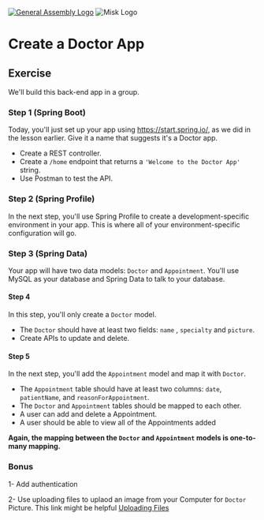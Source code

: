 [![General Assembly Logo](https://camo.githubusercontent.com/1a91b05b8f4d44b5bbfb83abac2b0996d8e26c92/687474703a2f2f692e696d6775722e636f6d2f6b6538555354712e706e67)](https://generalassemb.ly/education/web-development-immersive)
![Misk Logo](https://i.ibb.co/KmXhJbm/Webp-net-resizeimage-1.png)


# Create a Doctor App 

## Exercise

We'll build this back-end app in a group.

### Step 1 (Spring Boot)

Today, you'll just set up your app using https://start.spring.io/, as we did in the lesson earlier. Give it a name that suggests it's a Doctor app.

- Create a REST controller.
- Create a `/home` endpoint that returns a `'Welcome to the Doctor App'` string.
- Use Postman to test the API.

### Step 2 (Spring Profile)

In the next step, you'll use Spring Profile to create a development-specific environment in your app. This is where all of your environment-specific configuration will go.

### Step 3 (Spring Data)

Your app will have  two data models: `Doctor` and `Appointment`. You'll use MySQL as your database and Spring Data to talk to your database.

#### Step 4

In this step, you'll only create a `Doctor` model. 

- The `Doctor` should have at least two fields: `name` , `specialty` and `picture`.
- Create APIs to update and delete.

#### Step 5

In the next step, you'll add the `Appointment` model and map it with `Doctor`.

- The `Appointment` table should have at least two columns: `date`, `patientName`, and `reasonForAppointment`.
- The `Doctor` and `Appointment` tables should be mapped to each other.
- A user can add and delete a Appointment.
- A user should be able to view all of the Appointments added


**Again, the mapping between the `Doctor` and `Appointment` models is one-to-many mapping.** 


### Bonus

1- Add authentication

2- Use uploading files to uplaod an image from your Computer for `Doctor` Picture. This link might be helpful [Uploading Files](https://spring.io/guides/gs/uploading-files/)
